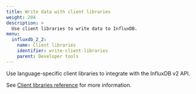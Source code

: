 ```yaml
---
title: Write data with client libraries
weight: 204
description: >
  Use client libraries to write data to InfluxDB.
menu:
  influxdb_2_2:
    name: Client libraries
    identifier: write-client-libraries
    parent: Developer tools
---
```


Use language-specific client libraries to integrate with the InfluxDB v2 API.

See [Client libraries reference](/influxdb/v2.2/api-guide/client-libraries/) for more information.

